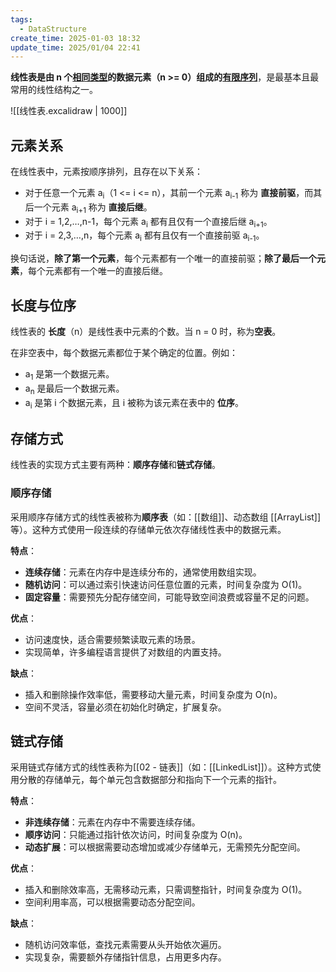 ```yaml
---
tags:
  - DataStructure
create_time: 2025-01-03 18:32
update_time: 2025/01/04 22:41
---
```


**线性表是由 n 个<u>相同类型</u>的数据元素（n >= 0）组成的<u>有限序列</u>**，是最基本且最常用的线性结构之一。

![[线性表.excalidraw | 1000]]

## 元素关系

在线性表中，元素按顺序排列，且存在以下关系：

- 对于任意一个元素 a<sub>i</sub>（1 <= i <= n），其前一个元素 a<sub>i-1</sub> 称为 **直接前驱**，而其后一个元素 a<sub>i+1</sub> 称为 **直接后继**。
- 对于 i = 1,2,…,n-1，每个元素 a<sub>i</sub> 都有且仅有一个直接后继 a<sub>i+1</sub>。
- 对于 i = 2,3,…,n，每个元素 a<sub>i</sub> 都有且仅有一个直接前驱 a<sub>i-1</sub>。

换句话说，**除了第一个元素**，每个元素都有一个唯一的直接前驱；**除了最后一个元素**，每个元素都有一个唯一的直接后继。

## 长度与位序

线性表的 **长度**（n）是线性表中元素的个数。当 n = 0 时，称为**空表**。

在非空表中，每个数据元素都位于某个确定的位置。例如：

- a<sub>1</sub>​ 是第一个数据元素。
- a<sub>n</sub>​ 是最后一个数据元素。
- a<sub>i</sub> 是第 i 个数据元素，且 i 被称为该元素在表中的 **位序**。

## 存储方式

线性表的实现方式主要有两种：**顺序存储**和**链式存储**。

### 顺序存储

采用顺序存储方式的线性表被称为**顺序表**（如：[[数组]]、动态数组 [[ArrayList]] 等）。这种方式使用一段连续的存储单元依次存储线性表中的数据元素。

**特点**：

- **连续存储**：元素在内存中是连续分布的，通常使用数组实现。
- **随机访问**：可以通过索引快速访问任意位置的元素，时间复杂度为 O(1)。
- **固定容量**：需要预先分配存储空间，可能导致空间浪费或容量不足的问题。

**优点**：

- 访问速度快，适合需要频繁读取元素的场景。
- 实现简单，许多编程语言提供了对数组的内置支持。

**缺点**：

- 插入和删除操作效率低，需要移动大量元素，时间复杂度为 O(n)。
- 空间不灵活，容量必须在初始化时确定，扩展复杂。

## 链式存储

采用链式存储方式的线性表称为[[02 - 链表]]（如：[[LinkedList]]）。这种方式使用分散的存储单元，每个单元包含数据部分和指向下一个元素的指针。

**特点**：

- **非连续存储**：元素在内存中不需要连续存储。
- **顺序访问**：只能通过指针依次访问，时间复杂度为 O(n)。
- **动态扩展**：可以根据需要动态增加或减少存储单元，无需预先分配空间。

**优点**：

- 插入和删除效率高，无需移动元素，只需调整指针，时间复杂度为 O(1)。
- 空间利用率高，可以根据需要动态分配空间。

**缺点**：

- 随机访问效率低，查找元素需要从头开始依次遍历。
- 实现复杂，需要额外存储指针信息，占用更多内存。
